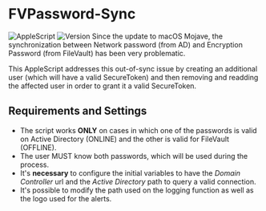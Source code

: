 # FVPassword-Sync
![AppleScript](https://img.shields.io/badge/AppleScript-2.7-green.svg)
![Version](https://img.shields.io/badge/Version-1.0.1-lightgrey.svg)
Since the update to macOS Mojave, the synchronization between Network password (from AD) and Encryption Password (from FileVault) has been very problematic.

This AppleScript addresses this out-of-sync issue by creating an additional user (which will have a valid SecureToken) and then removing and readding the affected user in order to grant it a valid SecureToken.
## Requirements and Settings
- The script works **ONLY** on cases in which one of the passwords is valid on Active Directory (ONLINE) and the other is valid for FileVault (OFFLINE).
- The user MUST know both passwords, which will be used during the process.
- It's **necessary** to configure the initial variables to have the *Domain Controller* url and the *Active Directory* path to query a valid connection.
- It's possible to modify the path used on the logging function as well as the logo used for the alerts.
